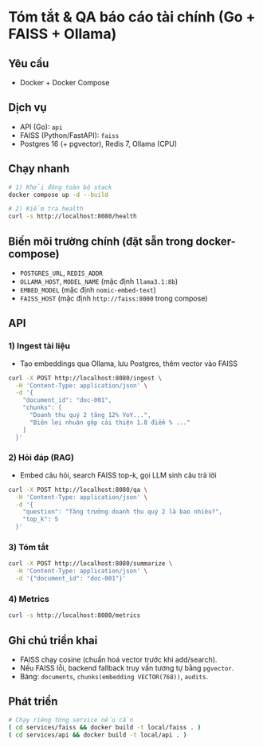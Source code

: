# Tóm tắt & QA báo cáo tài chính (Go + FAISS + Ollama)

## Yêu cầu
- Docker + Docker Compose

## Dịch vụ
- API (Go): `api`
- FAISS (Python/FastAPI): `faiss`
- Postgres 16 (+ pgvector), Redis 7, Ollama (CPU)

## Chạy nhanh
```bash
# 1) Khởi động toàn bộ stack
docker compose up -d --build

# 2) Kiểm tra health
curl -s http://localhost:8080/health
```

## Biến môi trường chính (đặt sẵn trong docker-compose)
- `POSTGRES_URL`, `REDIS_ADDR`
- `OLLAMA_HOST`, `MODEL_NAME` (mặc định `llama3.1:8b`)
- `EMBED_MODEL` (mặc định `nomic-embed-text`)
- `FAISS_HOST` (mặc định `http://faiss:8000` trong compose)

## API
### 1) Ingest tài liệu
- Tạo embeddings qua Ollama, lưu Postgres, thêm vector vào FAISS
```bash
curl -X POST http://localhost:8080/ingest \
  -H 'Content-Type: application/json' \
  -d '{
    "document_id": "doc-001",
    "chunks": [
      "Doanh thu quý 2 tăng 12% YoY...",
      "Biên lợi nhuận gộp cải thiện 1.8 điểm % ..."
    ]
  }'
```

### 2) Hỏi đáp (RAG)
- Embed câu hỏi, search FAISS top-k, gọi LLM sinh câu trả lời
```bash
curl -X POST http://localhost:8080/qa \
  -H 'Content-Type: application/json' \
  -d '{
    "question": "Tăng trưởng doanh thu quý 2 là bao nhiêu?",
    "top_k": 5
  }'
```

### 3) Tóm tắt
```bash
curl -X POST http://localhost:8080/summarize \
  -H 'Content-Type: application/json' \
  -d '{"document_id": "doc-001"}'
```

### 4) Metrics
```bash
curl -s http://localhost:8080/metrics
```

## Ghi chú triển khai
- FAISS chạy cosine (chuẩn hoá vector trước khi add/search).
- Nếu FAISS lỗi, backend fallback truy vấn tương tự bằng `pgvector`.
- Bảng: `documents`, `chunks(embedding VECTOR(768))`, `audits`.

## Phát triển
```bash
# Chạy riêng từng service nếu cần
( cd services/faiss && docker build -t local/faiss . )
( cd services/api && docker build -t local/api . )
```


